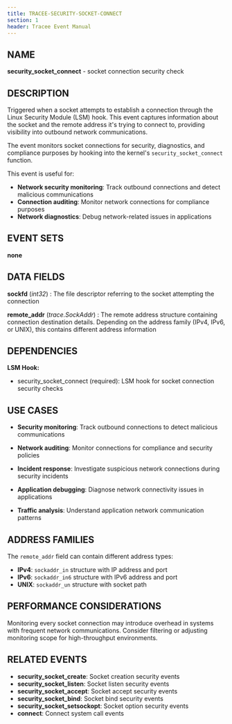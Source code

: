 ```yaml
---
title: TRACEE-SECURITY-SOCKET-CONNECT
section: 1
header: Tracee Event Manual
---
```


## NAME

**security_socket_connect** - socket connection security check

## DESCRIPTION

Triggered when a socket attempts to establish a connection through the Linux Security Module (LSM) hook. This event captures information about the socket and the remote address it's trying to connect to, providing visibility into outbound network communications.

The event monitors socket connections for security, diagnostics, and compliance purposes by hooking into the kernel's `security_socket_connect` function.

This event is useful for:

- **Network security monitoring**: Track outbound connections and detect malicious communications
- **Connection auditing**: Monitor network connections for compliance purposes
- **Network diagnostics**: Debug network-related issues in applications

## EVENT SETS

**none**

## DATA FIELDS

**sockfd** (*int32*)
: The file descriptor referring to the socket attempting the connection

**remote_addr** (*trace.SockAddr*)
: The remote address structure containing connection destination details. Depending on the address family (IPv4, IPv6, or UNIX), this contains different address information

## DEPENDENCIES

**LSM Hook:**

- security_socket_connect (required): LSM hook for socket connection security checks

## USE CASES

- **Security monitoring**: Track outbound connections to detect malicious communications

- **Network auditing**: Monitor connections for compliance and security policies

- **Incident response**: Investigate suspicious network connections during security incidents

- **Application debugging**: Diagnose network connectivity issues in applications

- **Traffic analysis**: Understand application network communication patterns

## ADDRESS FAMILIES

The `remote_addr` field can contain different address types:

- **IPv4**: `sockaddr_in` structure with IP address and port
- **IPv6**: `sockaddr_in6` structure with IPv6 address and port
- **UNIX**: `sockaddr_un` structure with socket path

## PERFORMANCE CONSIDERATIONS

Monitoring every socket connection may introduce overhead in systems with frequent network communications. Consider filtering or adjusting monitoring scope for high-throughput environments.

## RELATED EVENTS

- **security_socket_create**: Socket creation security events
- **security_socket_listen**: Socket listen security events
- **security_socket_accept**: Socket accept security events
- **security_socket_bind**: Socket bind security events
- **security_socket_setsockopt**: Socket option security events
- **connect**: Connect system call events